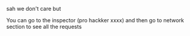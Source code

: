 
sah we don't care but 

You can go to the inspector (pro hackker xxxx) and then go to network section to see all the requests

